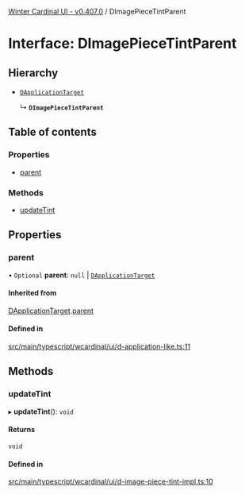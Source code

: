 [Winter Cardinal UI - v0.407.0](../index.md) / DImagePieceTintParent

# Interface: DImagePieceTintParent

## Hierarchy

- [`DApplicationTarget`](DApplicationTarget.md)

  ↳ **`DImagePieceTintParent`**

## Table of contents

### Properties

- [parent](DImagePieceTintParent.md#parent)

### Methods

- [updateTint](DImagePieceTintParent.md#updatetint)

## Properties

### parent

• `Optional` **parent**: ``null`` \| [`DApplicationTarget`](DApplicationTarget.md)

#### Inherited from

[DApplicationTarget](DApplicationTarget.md).[parent](DApplicationTarget.md#parent)

#### Defined in

[src/main/typescript/wcardinal/ui/d-application-like.ts:11](https://github.com/winter-cardinal/winter-cardinal-ui/blob/v0.407.0/src/main/typescript/wcardinal/ui/d-application-like.ts#L11)

## Methods

### updateTint

▸ **updateTint**(): `void`

#### Returns

`void`

#### Defined in

[src/main/typescript/wcardinal/ui/d-image-piece-tint-impl.ts:10](https://github.com/winter-cardinal/winter-cardinal-ui/blob/v0.407.0/src/main/typescript/wcardinal/ui/d-image-piece-tint-impl.ts#L10)
